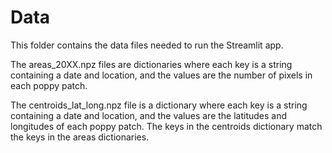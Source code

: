 # Data

This folder contains the data files needed to run the Streamlit app.

The areas_20XX.npz files are dictionaries where each key is a string containing a date and location, and the values are the number of pixels in each poppy patch.

The centroids_lat_long.npz file is a dictionary where each key is a string containing a date and location, and the values are the latitudes and longitudes of each poppy patch. The keys in the centroids dictionary match the keys in the areas dictionaries.
